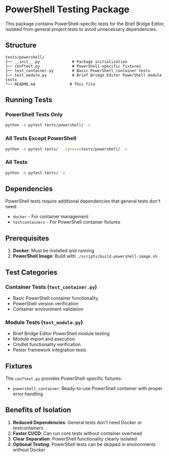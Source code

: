 # PowerShell Testing Package

This package contains PowerShell-specific tests for the Brief Bridge Editor, isolated from general project tests to avoid unnecessary dependencies.

## Structure

```
tests/powershell/
├── __init__.py              # Package initialization
├── conftest.py              # PowerShell-specific fixtures
├── test_container.py        # Basic PowerShell container tests
├── test_module.py           # Brief Bridge Editor PowerShell module tests
└── README.md               # This file
```

## Running Tests

### PowerShell Tests Only
```bash
python -m pytest tests/powershell/ -v
```

### All Tests Except PowerShell
```bash
python -m pytest tests/ --ignore=tests/powershell/ -v
```

### All Tests
```bash
python -m pytest tests/ -v
```

## Dependencies

PowerShell tests require additional dependencies that general tests don't need:
- `docker` - For container management
- `testcontainers` - For PowerShell container fixtures

## Prerequisites

1. **Docker**: Must be installed and running
2. **PowerShell Image**: Build with `./scripts/build-powershell-image.sh`

## Test Categories

### Container Tests (`test_container.py`)
- Basic PowerShell container functionality
- PowerShell version verification
- Container environment validation

### Module Tests (`test_module.py`)
- Brief Bridge Editor PowerShell module testing
- Module import and execution
- Cmdlet functionality verification
- Pester framework integration tests

## Fixtures

The `conftest.py` provides PowerShell-specific fixtures:
- `powershell_container`: Ready-to-use PowerShell container with proper error handling

## Benefits of Isolation

1. **Reduced Dependencies**: General tests don't need Docker or testcontainers
2. **Faster CI/CD**: Can run core tests without container overhead
3. **Clear Separation**: PowerShell functionality clearly isolated
4. **Optional Testing**: PowerShell tests can be skipped in environments without Docker
